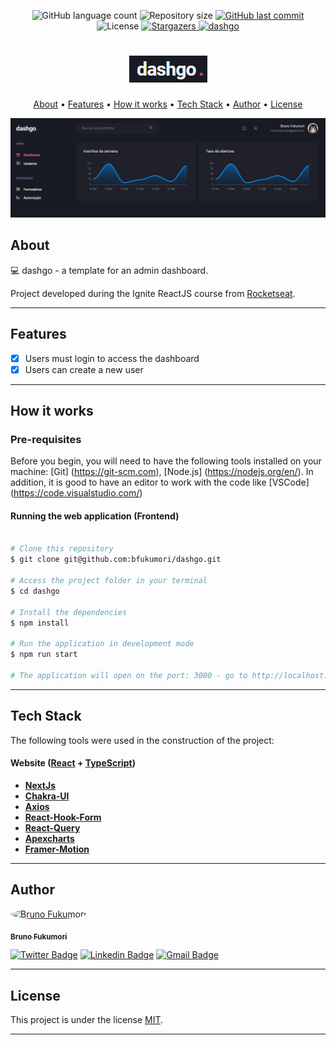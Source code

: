 
<p align="center">
  <img alt="GitHub language count" src="https://img.shields.io/github/languages/count/bfukumori/dashgo?color=%2304D361">

  <img alt="Repository size" src="https://img.shields.io/github/repo-size/bfukumori/dashgo">
 
  <a href="https://github.com/bfukumori/dashgo/commits/master">
    <img alt="GitHub last commit" src="https://img.shields.io/github/last-commit/bfukumori/dashgo">
  </a>
    
   <img alt="License" src="https://img.shields.io/badge/license-MIT-brightgreen">
   <a href="https://github.com/bfukumori/dashgo/stargazers">
    <img alt="Stargazers" src="https://img.shields.io/github/stars/bfukumori/dashgo?style=social">
  </a>

  <a href="https://bfukumori.github.io/dashgo/">
    <img alt="dashgo" src="https://img.shields.io/badge/dashgo-%237159c1?style=flat&logo=ghost">
    </a>
 
</p>
<h1 align="center">
    <img alt="dashgo" title="#dashgo" src=".github/logo.PNG" />
</h1>

<p align="center">
  <a href="#about">About</a> •
  <a href="#features">Features</a> •
  <a href="#how-it-works">How it works</a> • 
  <a href="#tech-stack">Tech Stack</a> • 
  <a href="#author">Author</a> • 
  <a href="#user-content-license">License</a>
</p>

<div align="center"> 
	<img alt="dashgo" title="#dashgo" src=".github/banner.PNG" />
</div>

## About

💻 dashgo - a template for an admin dashboard.

Project developed during the Ignite ReactJS course from [Rocketseat](https://www.rocketseat.com.br/ignite).

---

## Features

- [x] Users must login to access the dashboard
- [x] Users can create a new user
---

## How it works

### Pre-requisites

Before you begin, you will need to have the following tools installed on your machine:
[Git] (https://git-scm.com), [Node.js] (https://nodejs.org/en/).
In addition, it is good to have an editor to work with the code like [VSCode] (https://code.visualstudio.com/)

#### Running the web application (Frontend)

```bash

# Clone this repository
$ git clone git@github.com:bfukumori/dashgo.git

# Access the project folder in your terminal
$ cd dashgo

# Install the dependencies
$ npm install

# Run the application in development mode
$ npm run start

# The application will open on the port: 3000 - go to http://localhost:3000

```

---

## Tech Stack

The following tools were used in the construction of the project:

#### **Website**  ([React](https://reactjs.org/)  +  [TypeScript](https://www.typescriptlang.org/))

-   **[NextJs](https://nextjs.org/)**
-   **[Chakra-UI](https://chakra-ui.com/)**
-   **[Axios](https://github.com/axios/axios/)**
-   **[React-Hook-Form](https://react-hook-form.com/)**
-   **[React-Query](https://react-query.tanstack.com/)**
-   **[Apexcharts](https://apexcharts.com/)**
-   **[Framer-Motion](https://www.framer.com/motion/)**

---
## Author

<a href="https://www.facebook.com/bruno.fukumori.9/">
 <img style="border-radius: 50%;" src="https://avatars.githubusercontent.com/u/82473580?v=4" width="100px;" alt="Bruno Fukumori"/>
 <br />
  
 <sub><b>Bruno Fukumori</b></sub></a> <a href="https://www.facebook.com/bruno.fukumori.9/" title="facebook"></a>
 <br />

[![Twitter Badge](https://img.shields.io/badge/-Twitter-1ca0f1?style=flat-square&labelColor=1ca0f1&logo=twitter&logoColor=white&link=https://twitter.com/hi_fukujp)](https://twitter.com/hi_fukujp) [![Linkedin Badge](https://img.shields.io/badge/-Linkedin-blue?style=flat-square&logo=Linkedin&logoColor=white&link=https://www.linkedin.com/in/bfukumori/)](https://www.linkedin.com/in/bfukumori/) 
[![Gmail Badge](https://img.shields.io/badge/-Gmail-c14438?style=flat-square&logo=Gmail&logoColor=white&link=mailto:brunofukumori@gmail.com)](mailto:brunofukumori@gmail.com)

---

## License

This project is under the license [MIT](./LICENSE).

---
